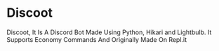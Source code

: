 # Discoot
Discoot, It Is A Discord Bot Made Using Python, Hikari and Lightbulb. It Supports Economy Commands And Originally Made On Repl.it
